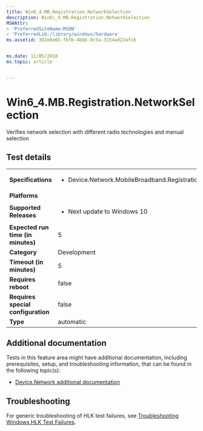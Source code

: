 ```yaml
---
title: Win6_4.MB.Registration.NetworkSelection
description: Win6\_4.MB.Registration.NetworkSelection
MSHAttr:
- 'PreferredSiteName:MSDN'
- 'PreferredLib:/library/windows/hardware'
ms.assetid: 3d2e8e65-fbfb-4bbb-8c5a-3154ad22afc6


ms.date: 11/05/2018
ms.topic: article


---
```


# Win6_4.MB.Registration.NetworkSelection


Verifies network selection with different radio technologies and manual selection

## Test details

|||
|---|---|
| **Specifications**  | <ul><li>Device.Network.MobileBroadband.Registration.Discretional</li></ul> |  
| **Platforms**   | <ul></ul> |
| **Supported Releases** | <ul><li>Next update to Windows 10</li></ul> |
|**Expected run time (in minutes)**| 5 |
|**Category**| Development |
|**Timeout (in minutes)**| 5 |
|**Requires reboot**| false |
|**Requires special configuration**| false |
|**Type**| automatic |



## <span id="Additional_documentation"></span><span id="additional_documentation"></span><span id="ADDITIONAL_DOCUMENTATION"></span>Additional documentation


Tests in this feature area might have additional documentation, including prerequisites, setup, and troubleshooting information, that can be found in the following topic(s):

-   [Device.Network additional documentation](device-network-additional-documentation.md)

## <span id="Troubleshooting"></span><span id="troubleshooting"></span><span id="TROUBLESHOOTING"></span>Troubleshooting


For generic troubleshooting of HLK test failures, see [Troubleshooting Windows HLK Test Failures](../user/troubleshooting-windows-hlk-test-failures.md).










